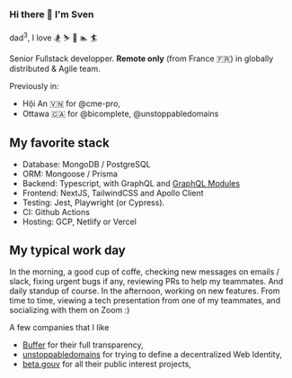 ### Hi there 👋 I'm Sven

 dad<sup>3</sup>, I love :snowboarder:  :skier: :hiking_boot: :swimmer: :surfer: 

Senior Fullstack developper.  **Remote only** (from France 🇫🇷) in globally distributed & Agile team.

Previously in:
- Hội An 🇻🇳 for @cme-pro,
- Ottawa 🇨🇦 for @bicomplete, @unstoppabledomains

## My favorite stack

- Database: MongoDB / PostgreSQL
- ORM: Mongoose / Prisma
- Backend: Typescript, with GraphQL and [GraphQL Modules](https://www.graphql-modules.com/)
- Frontend: NextJS, TailwindCSS and Apollo Client
- Testing: Jest, Playwright (or Cypress).
- CI: Github Actions
- Hosting: GCP, Netlify or Vercel

## My typical work day

In the morning, a good cup of coffe, checking new messages on emails / slack, fixing urgent bugs if any, reviewing PRs to help my teammates. And daily standup of course.
In the afternoon, working on new features.
From time to time, viewing a tech presentation from one of my teammates, and socializing with them on Zoom :)

A few companies that I like

- [Buffer](https://buffer.com) for their full transparency,
- [unstoppabledomains](https://unstoppabledomains.com) for trying to define a decentralized Web Identity,
- [beta.gouv](https://beta.gouv.fr) for all their public interest projects,
